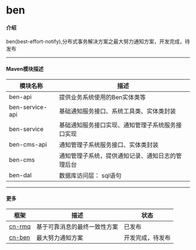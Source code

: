 # ben

#### 介绍
ben(best-effort-notify),分布式事务解决方案之最大努力通知方案，开发完成，待发布

------------

#### Maven模块描述

| 模块名称 | 描述 |
| --- | --- |
| ben-api | 提供业务系统使用的Ben实体类等 |
| ben-service-api | 基础通知服务接口、系统工具类、实体类封装 |
| ben-service | 基础通知服务接口实现、通知管理子系统服务接口实现 |
| ben-cms-api | 通知管理子系统服务接口、实体类封装 |
| ben-cms | 通知管理子系统，提供通知记录、通知日志的管理后台 |
| ben-dal | 数据库访问层： sql语句|

------------

#### 更多

| 框架 | 描述 | 状态 |
| --- | --- | --- |
| [cn-rmq](https://gitee.com/NuLiing/reliable-message "cn-rmq") | 基于可靠消息的最终一致性方案 | 已发布 |
| [cn-ben](https://gitee.com/NuLiing/cn-ben "cn-ben") | 最大努力通知方案 | 开发完成，待发布 |
